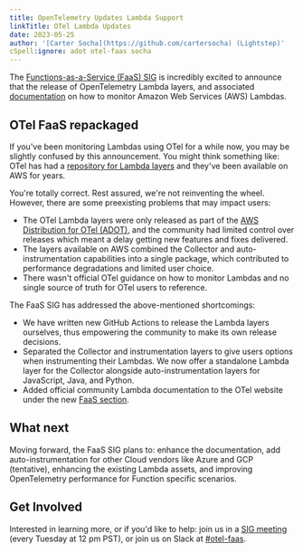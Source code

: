 ```yaml
---
title: OpenTelemetry Updates Lambda Support
linkTitle: OTel Lambda Updates
date: 2023-05-25
author: '[Carter Socha](https://github.com/cartersocha) (Lightstep)'
cSpell:ignore: adot otel-faas socha
---
```


The
[Functions-as-a-Service (FaaS) SIG](https://docs.google.com/document/d/187XYoQcXQ9JxS_5v2wvZ0NEysaJ02xoOYNXj08pT0zc)
is incredibly excited to announce that the release of OpenTelemetry Lambda
layers, and associated [documentation](/docs/platforms/faas/) on how to monitor
Amazon Web Services (AWS) Lambdas.

## OTel FaaS repackaged

If you've been monitoring Lambdas using OTel for a while now, you may be
slightly confused by this announcement. You might think something like: OTel has
had a
[repository for Lambda layers](https://github.com/open-telemetry/opentelemetry-lambda)
and they've been available on AWS for years.

You're totally correct. Rest assured, we're not reinventing the wheel. However,
there are some preexisting problems that may impact users:

- The OTel Lambda layers were only released as part of the
  [AWS Distribution for OTel (ADOT)](https://aws-otel.github.io/), and the
  community had limited control over releases which meant a delay getting new
  features and fixes delivered.
- The layers available on AWS combined the Collector and auto-instrumentation
  capabilities into a single package, which contributed to performance
  degradations and limited user choice.
- There wasn't official OTel guidance on how to monitor Lambdas and no single
  source of truth for OTel users to reference.

The FaaS SIG has addressed the above-mentioned shortcomings:

- We have written new GitHub Actions to release the Lambda layers ourselves,
  thus empowering the community to make its own release decisions.
- Separated the Collector and instrumentation layers to give users options when
  instrumenting their Lambdas. We now offer a standalone Lambda layer for the
  Collector alongside auto-instrumentation layers for JavaScript, Java, and
  Python.
- Added official community Lambda documentation to the OTel website under the
  new [FaaS section](/docs/platforms/faas/).

## What next

Moving forward, the FaaS SIG plans to: enhance the documentation, add
auto-instrumentation for other Cloud vendors like Azure and GCP (tentative),
enhancing the existing Lambda assets, and improving OpenTelemetry performance
for Function specific scenarios.

## Get Involved

Interested in learning more, or if you'd like to help: join us in a
[SIG meeting](https://github.com/open-telemetry/community#implementation-sigs)
(every Tuesday at 12 pm PST), or join us on Slack at
[#otel-faas](https://cloud-native.slack.com/archives/C04HVBETC9Z).
